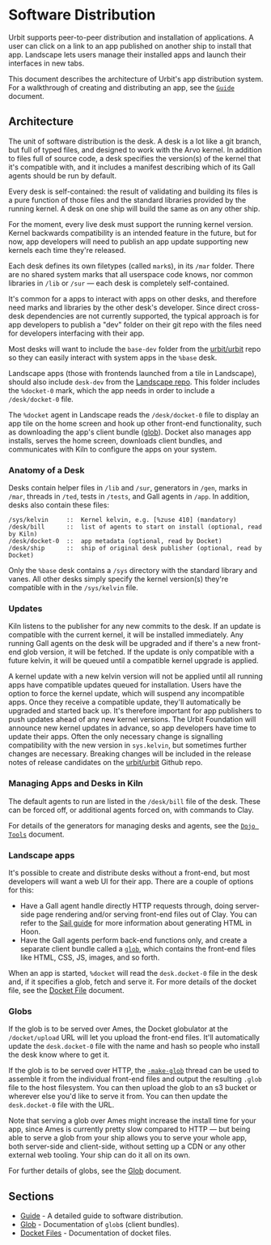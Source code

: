 # Software Distribution

Urbit supports peer-to-peer distribution and installation of applications. A user can click on a link to an app published on another ship to install that app. Landscape lets users manage their installed apps and launch their interfaces in new tabs.

This document describes the architecture of Urbit's app distribution system. For a walkthrough of creating and distributing an app, see the [`Guide`](software-distribution.md) document.

## Architecture <a href="#architecture" id="architecture"></a>

The unit of software distribution is the desk. A desk is a lot like a git branch, but full of typed files, and designed to work with the Arvo kernel. In addition to files full of source code, a desk specifies the version(s) of the kernel that it's compatible with, and it includes a manifest describing which of its Gall agents should be run by default.

Every desk is self-contained: the result of validating and building its files is a pure function of those files and the standard libraries provided by the running kernel. A desk on one ship will build the same as on any other ship.

For the moment, every live desk must support the running kernel version. Kernel backwards compatibility is an intended feature in the future, but for now, app developers will need to publish an app update supporting new kernels each time they're released.

Each desk defines its own filetypes (called `mark`s), in its `/mar` folder. There are no shared system marks that all userspace code knows, nor common libraries in `/lib` or `/sur` — each desk is completely self-contained.

It's common for a apps to interact with apps on other desks, and therefore need marks and libraries by the other desk's developer. Since direct cross-desk dependencies are not currently supported, the typical approach is for app developers to publish a "dev" folder on their git repo with the files need for developers interfacing with their app.

Most desks will want to include the `base-dev` folder from the [urbit/urbit](https://github.com/urbit/urbit) repo so they can easily interact with system apps in the `%base` desk.

Landscape apps (those with frontends launched from a tile in Landscape), should also include `desk-dev` from the [Landscape repo](https://github.com/tloncorp/landscape). This folder includes the `%docket-0` mark, which the app needs in order to include a `/desk/docket-0` file.

The `%docket` agent in Landscape reads the `/desk/docket-0` file to display an app tile on the home screen and hook up other front-end functionality, such as downloading the app's client bundle ([glob](glob.md)). Docket also manages app installs, serves the home screen, downloads client bundles, and communicates with Kiln to configure the apps on your system.

### Anatomy of a Desk <a href="#anatomy-of-a-desk" id="anatomy-of-a-desk"></a>

Desks contain helper files in `/lib` and `/sur`, generators in `/gen`, marks in `/mar`, threads in `/ted`, tests in `/tests`, and Gall agents in `/app`. In addition, desks also contain these files:

```
/sys/kelvin     ::  Kernel kelvin, e.g. [%zuse 410] (mandatory)
/desk/bill      ::  list of agents to start on install (optional, read by Kiln) 
/desk/docket-0  ::  app metadata (optional, read by Docket) 
/desk/ship      ::  ship of original desk publisher (optional, read by Docket) 
```

Only the `%base` desk contains a `/sys` directory with the standard library and vanes. All other desks simply specify the kernel version(s) they're compatible with in the `/sys/kelvin` file.

### Updates <a href="#updates" id="updates"></a>

Kiln listens to the publisher for any new commits to the desk. If an update is compatible with the current kernel, it will be installed immediately. Any running Gall agents on the desk will be upgraded and if there's a new front-end glob version, it will be fetched. If the update is only compatible with a future kelvin, it will be queued until a compatible kernel upgrade is applied.

A kernel update with a new kelvin version will not be applied until all running apps have compatible updates queued for installation. Users have the option to force the kernel update, which will suspend any incompatible apps. Once they receive a compatible update, they'll automatically be upgraded and started back up. It's therefore important for app publishers to push updates ahead of any new kernel versions. The Urbit Foundation will announce new kernel updates in advance, so app developers have time to update their apps. Often the only necessary change is signalling compatibility with the new version in `sys.kelvin`, but sometimes further changes are necessary. Breaking changes will be included in the release notes of release candidates on the [urbit/urbit](https://github.com/tloncorp/landscape) Github repo.

### Managing Apps and Desks in Kiln <a href="#managing-apps-and-desks-in-kiln" id="managing-apps-and-desks-in-kiln"></a>

The default agents to run are listed in the `/desk/bill` file of the desk. These can be forced off, or additional agents forced on, with commands to Clay.

For details of the generators for managing desks and agents, see the [`Dojo Tools`](../../../user-manual/os/dojo-tools.md) document.

### Landscape apps <a href="#landscape-apps" id="landscape-apps"></a>

It's possible to create and distribute desks without a front-end, but most developers will want a web UI for their app. There are a couple of options for this:

* Have a Gall agent handle directly HTTP requests through, doing server-side page rendering and/or serving front-end files out of Clay. You can refer to the [Sail guide](../../../hoon/sail.md) for more information about generating HTML in Hoon.
* Have the Gall agents perform back-end functions only, and create a separate client bundle called a [`glob`](glob.md), which contains the front-end files like HTML, CSS, JS, images, and so forth.

When an app is started, `%docket` will read the `desk.docket-0` file in the desk and, if it specifies a glob, fetch and serve it. For more details of the docket file, see the [Docket File](docket.md) document.

### Globs <a href="#globs" id="globs"></a>

If the glob is to be served over Ames, the Docket globulator at the `/docket/upload` URL will let you upload the front-end files. It'll automatically update the `desk.docket-0` file with the name and hash so people who install the desk know where to get it.

If the glob is to be served over HTTP, the [`-make-glob`](glob.md#make-glob) thread can be used to assemble it from the individual front-end files and output the resulting `.glob` file to the host filesystem. You can then upload the glob to an s3 bucket or wherever else you'd like to serve it from. You can then update the `desk.docket-0` file with the URL.

Note that serving a glob over Ames might increase the install time for your app, since Ames is currently pretty slow compared to HTTP — but being able to serve a glob from your ship allows you to serve your whole app, both server-side and client-side, without setting up a CDN or any other external web tooling. Your ship can do it all on its own.

For further details of globs, see the [Glob](glob.md) document.

## Sections <a href="#sections" id="sections"></a>

* [Guide](software-distribution.md) - A detailed guide to software distribution.
* [Glob](glob.md) - Documentation of `glob`s (client bundles).
* [Docket Files](docket.md) - Documentation of docket files.
